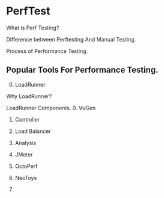 # PerfTest

What is Perf Testing?

Difference between Perftesting And Manual Testing.

Process of Performance Testing.



## Popular Tools For Performance Testing.
0. LoadRunner

Why LoadRunner?

LoadRunner Components.
0. VuGen
1. Controller
2. Load Balancer
3. Analysis


1. JMeter
2. OctoPerf
3. NeoToys
4. 
